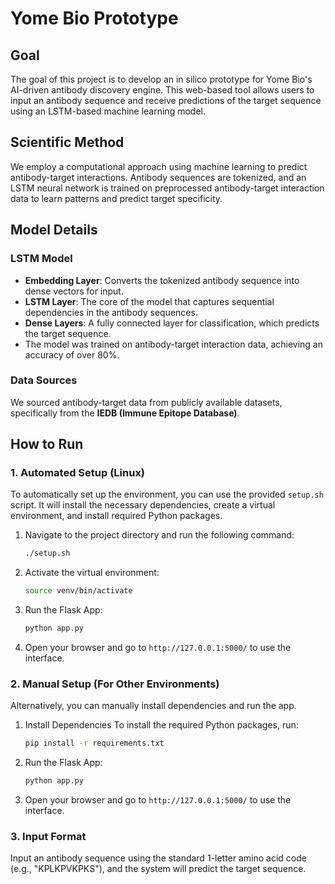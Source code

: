 
# Yome Bio Prototype

## Goal
The goal of this project is to develop an in silico prototype for Yome Bio's AI-driven antibody discovery engine. This web-based tool allows users to input an antibody sequence and receive predictions of the target sequence using an LSTM-based machine learning model.

## Scientific Method
We employ a computational approach using machine learning to predict antibody-target interactions. Antibody sequences are tokenized, and an LSTM neural network is trained on preprocessed antibody-target interaction data to learn patterns and predict target specificity.

## Model Details
### LSTM Model
- **Embedding Layer**: Converts the tokenized antibody sequence into dense vectors for input.
- **LSTM Layer**: The core of the model that captures sequential dependencies in the antibody sequences.
- **Dense Layers**: A fully connected layer for classification, which predicts the target sequence.
- The model was trained on antibody-target interaction data, achieving an accuracy of over 80%.

### Data Sources
We sourced antibody-target data from publicly available datasets, specifically from the **IEDB (Immune Epitope Database)**.

## How to Run

### 1. Automated Setup (Linux)
To automatically set up the environment, you can use the provided `setup.sh` script. It will install the necessary dependencies, create a virtual environment, and install required Python packages.

1. Navigate to the project directory and run the following command:
   ```bash
   ./setup.sh
   ```

2. Activate the virtual environment:
   ```bash
   source venv/bin/activate
   ```

3. Run the Flask App:
   ```bash
   python app.py
   ```

4. Open your browser and go to `http://127.0.0.1:5000/` to use the interface.

### 2. Manual Setup (For Other Environments)
Alternatively, you can manually install dependencies and run the app.

1. Install Dependencies
   To install the required Python packages, run:
   ```bash
   pip install -r requirements.txt
   ```

2. Run the Flask App:
   ```bash
   python app.py
   ```

3. Open your browser and go to `http://127.0.0.1:5000/` to use the interface.

### 3. Input Format
Input an antibody sequence using the standard 1-letter amino acid code (e.g., "KPLKPVKPKS"), and the system will predict the target sequence.
